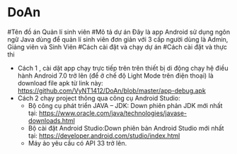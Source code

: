# DoAn
#Tên đồ án Quản lí sinh viên
#Mô tả dự án
 Đây là app Android sử dụng ngôn ngữ Java dùng để quản lí sinh viên đơn giản với 3 cấp người dùng là Admin, Giảng viên và Sinh Viên #Cách cài đặt và chạy dự án
#Cách cài đặt và thực thi
  - Cách 1 , cài dặt app chạy trực tiếp trên trên thiết bị di động chạy hệ điều hành Android 7.0 trở lên (để ở chế độ Light Mode trên điện thoại)  là download file apk từ link này: https://github.com/VyNT1412/DoAn/blob/master/app-debug.apk
  - Cách 2 chạy project thông qua công cụ Android Studio:
    + Bộ công cụ phát triển JAVA – JDK: Down phiên phản JDK mới nhất tại: https://www.oracle.com/java/technologies/javase-downloads.html
    + Bộ cài đặt Android Studio:Down phiên bản Android Studio mới nhất tại: https://developer.android.com/studio/index.html
    + Máy ảo yêu cầu có API 33 trở lên.
